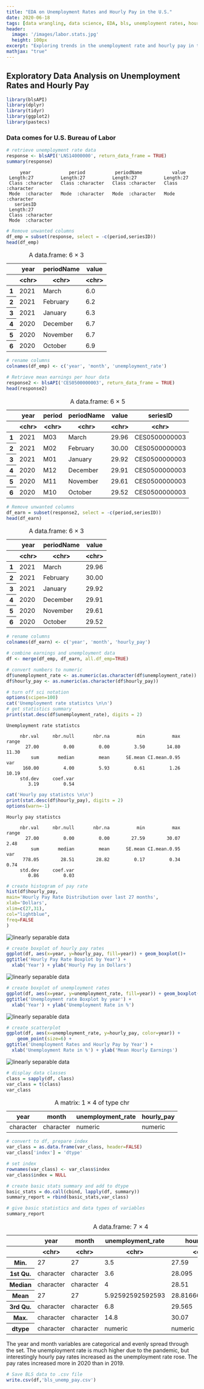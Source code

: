 ```yaml
---
title: "EDA on Unemployment Rates and Hourly Pay in the U.S."
date: 2020-06-18
tags: [data wrangling, data science, EDA, bls, unemployment rates, hourly pay]
header:
  image: '/images/labor.stats.jpg'
  height: 100px
excerpt: "Exploring trends in the unemployment rate and hourly pay in the U.S. from 2019-2021"
mathjax: "true"
---
```


## Exploratory Data Analysis on Unemployment Rates and Hourly Pay


```R
library(blsAPI)
library(dplyr)
library(tidyr)
library(ggplot2)
library(pastecs)
```

### Data comes for U.S. Bureau of Labor 


```R
# retrieve unemployment rate data
response <- blsAPI('LNS14000000', return_data_frame = TRUE)
summary(response)
```


         year              period           periodName           value          
     Length:27          Length:27          Length:27          Length:27         
     Class :character   Class :character   Class :character   Class :character  
     Mode  :character   Mode  :character   Mode  :character   Mode  :character  
       seriesID        
     Length:27         
     Class :character  
     Mode  :character  



```R
# Remove unwanted columns
df_emp = subset(response, select = -c(period,seriesID))
head(df_emp)
```


<table>
<caption>A data.frame: 6 × 3</caption>
<thead>
	<tr><th></th><th scope=col>year</th><th scope=col>periodName</th><th scope=col>value</th></tr>
	<tr><th></th><th scope=col>&lt;chr&gt;</th><th scope=col>&lt;chr&gt;</th><th scope=col>&lt;chr&gt;</th></tr>
</thead>
<tbody>
	<tr><th scope=row>1</th><td>2021</td><td>March   </td><td>6.0</td></tr>
	<tr><th scope=row>2</th><td>2021</td><td>February</td><td>6.2</td></tr>
	<tr><th scope=row>3</th><td>2021</td><td>January </td><td>6.3</td></tr>
	<tr><th scope=row>4</th><td>2020</td><td>December</td><td>6.7</td></tr>
	<tr><th scope=row>5</th><td>2020</td><td>November</td><td>6.7</td></tr>
	<tr><th scope=row>6</th><td>2020</td><td>October </td><td>6.9</td></tr>
</tbody>
</table>




```R
# rename columns
colnames(df_emp) <- c('year', 'month', 'unemployment_rate')
```


```R
# Retrieve mean earnings per hour data
response2 <- blsAPI('CES0500000003', return_data_frame = TRUE)
head(response2)
```


<table>
<caption>A data.frame: 6 × 5</caption>
<thead>
	<tr><th></th><th scope=col>year</th><th scope=col>period</th><th scope=col>periodName</th><th scope=col>value</th><th scope=col>seriesID</th></tr>
	<tr><th></th><th scope=col>&lt;chr&gt;</th><th scope=col>&lt;chr&gt;</th><th scope=col>&lt;chr&gt;</th><th scope=col>&lt;chr&gt;</th><th scope=col>&lt;chr&gt;</th></tr>
</thead>
<tbody>
	<tr><th scope=row>1</th><td>2021</td><td>M03</td><td>March   </td><td>29.96</td><td>CES0500000003</td></tr>
	<tr><th scope=row>2</th><td>2021</td><td>M02</td><td>February</td><td>30.00</td><td>CES0500000003</td></tr>
	<tr><th scope=row>3</th><td>2021</td><td>M01</td><td>January </td><td>29.92</td><td>CES0500000003</td></tr>
	<tr><th scope=row>4</th><td>2020</td><td>M12</td><td>December</td><td>29.91</td><td>CES0500000003</td></tr>
	<tr><th scope=row>5</th><td>2020</td><td>M11</td><td>November</td><td>29.61</td><td>CES0500000003</td></tr>
	<tr><th scope=row>6</th><td>2020</td><td>M10</td><td>October </td><td>29.52</td><td>CES0500000003</td></tr>
</tbody>
</table>




```R
# Remove unwanted columns
df_earn = subset(response2, select = -c(period,seriesID))
head(df_earn)
```


<table>
<caption>A data.frame: 6 × 3</caption>
<thead>
	<tr><th></th><th scope=col>year</th><th scope=col>periodName</th><th scope=col>value</th></tr>
	<tr><th></th><th scope=col>&lt;chr&gt;</th><th scope=col>&lt;chr&gt;</th><th scope=col>&lt;chr&gt;</th></tr>
</thead>
<tbody>
	<tr><th scope=row>1</th><td>2021</td><td>March   </td><td>29.96</td></tr>
	<tr><th scope=row>2</th><td>2021</td><td>February</td><td>30.00</td></tr>
	<tr><th scope=row>3</th><td>2021</td><td>January </td><td>29.92</td></tr>
	<tr><th scope=row>4</th><td>2020</td><td>December</td><td>29.91</td></tr>
	<tr><th scope=row>5</th><td>2020</td><td>November</td><td>29.61</td></tr>
	<tr><th scope=row>6</th><td>2020</td><td>October </td><td>29.52</td></tr>
</tbody>
</table>




```R
# rename columns
colnames(df_earn) <- c('year', 'month', 'hourly_pay')
```


```R
# combine earnings and unemployment data
df <- merge(df_emp, df_earn, all.df_emp=TRUE)
```


```R
# convert numbers to numeric
df$unemployment_rate <- as.numeric(as.character(df$unemployment_rate))
df$hourly_pay <- as.numeric(as.character(df$hourly_pay))
```


```R
# turn off sci notation
options(scipen=100)
cat('Unemployment rate statistcs \n\n')
# get statistics summary
print(stat.desc(df$unemployment_rate), digits = 2)
```

    Unemployment rate statistcs 
    
         nbr.val     nbr.null       nbr.na          min          max        range 
           27.00         0.00         0.00         3.50        14.80        11.30 
             sum       median         mean      SE.mean CI.mean.0.95          var 
          160.00         4.00         5.93         0.61         1.26        10.19 
         std.dev     coef.var 
            3.19         0.54 



```R
cat('Hourly pay statistcs \n\n')
print(stat.desc(df$hourly_pay), digits = 2)
options(warn=-1)
```

    Hourly pay statistcs 
    
         nbr.val     nbr.null       nbr.na          min          max        range 
           27.00         0.00         0.00        27.59        30.07         2.48 
             sum       median         mean      SE.mean CI.mean.0.95          var 
          778.05        28.51        28.82         0.17         0.34         0.74 
         std.dev     coef.var 
            0.86         0.03 



```R
# create histogram of pay rate
hist(df$hourly_pay,
main='Hourly Pay Rate Distribution over last 27 months',
xlab='Dollars',
xlim=c(27,31),
col="lightblue",
freq=FALSE
)
```


<img src="{{ site.url }}{{ site.baseurl }}/images/output_13_0.png" alt="linearly separable data">
   



```R
# create boxplot of hourly pay rates
ggplot(df, aes(x=year, y=hourly_pay, fill=year)) + geom_boxplot()+
ggtitle('Hourly Pay Rate Boxplot by Year') +
  xlab('Year') + ylab('Hourly Pay in Dollars')
```


<img src="{{ site.url }}{{ site.baseurl }}/images/output_14_0.png" alt="linearly separable data">
    



```R
# create boxplot of unemployment rates
ggplot(df, aes(x=year, y=unemployment_rate, fill=year)) + geom_boxplot()+
ggtitle('Unemployment rate Boxplot by year') +
  xlab('Year') + ylab('Unemployment Rate in %')
```


<img src="{{ site.url }}{{ site.baseurl }}/images/output_15_0.png" alt="linearly separable data">

    



```R
# create scatterplot
ggplot(df, aes(x=unemployment_rate, y=hourly_pay, color=year)) + 
    geom_point(size=6) +
ggtitle('Unemployment Rates and Hourly Pay by Year') +
  xlab('Unemployment Rate in %') + ylab('Mean Hourly Earnings')
```


<img src="{{ site.url }}{{ site.baseurl }}/images/output_16_0.png" alt="linearly separable data">




```R
# display data classes
class = sapply(df, class)
var_class = t(class)
var_class
```


<table>
<caption>A matrix: 1 × 4 of type chr</caption>
<thead>
	<tr><th scope=col>year</th><th scope=col>month</th><th scope=col>unemployment_rate</th><th scope=col>hourly_pay</th></tr>
</thead>
<tbody>
	<tr><td>character</td><td>character</td><td>numeric</td><td>numeric</td></tr>
</tbody>
</table>




```R
# convert to df, prepare index
var_class = as.data.frame(var_class, header=FALSE)
var_class['index'] = 'dtype'
```


```R
# set index
rownames(var_class) <- var_class$index
var_class$index = NULL
```


```R
# create basic stats summary and add to dtype
basic_stats = do.call(cbind, lapply(df, summary))
summary_report = rbind(basic_stats,var_class)
```


```R
# give basic statistics and data types of variables
summary_report
```


<table>
<caption>A data.frame: 7 × 4</caption>
<thead>
	<tr><th></th><th scope=col>year</th><th scope=col>month</th><th scope=col>unemployment_rate</th><th scope=col>hourly_pay</th></tr>
	<tr><th></th><th scope=col>&lt;chr&gt;</th><th scope=col>&lt;chr&gt;</th><th scope=col>&lt;chr&gt;</th><th scope=col>&lt;chr&gt;</th></tr>
</thead>
<tbody>
	<tr><th scope=row>Min.</th><td>27       </td><td>27       </td><td>3.5             </td><td>27.59           </td></tr>
	<tr><th scope=row>1st Qu.</th><td>character</td><td>character</td><td>3.6             </td><td>28.095          </td></tr>
	<tr><th scope=row>Median</th><td>character</td><td>character</td><td>4               </td><td>28.51           </td></tr>
	<tr><th scope=row>Mean</th><td>27       </td><td>27       </td><td>5.92592592592593</td><td>28.8166666666667</td></tr>
	<tr><th scope=row>3rd Qu.</th><td>character</td><td>character</td><td>6.8             </td><td>29.565          </td></tr>
	<tr><th scope=row>Max.</th><td>character</td><td>character</td><td>14.8            </td><td>30.07           </td></tr>
	<tr><th scope=row>dtype</th><td>character</td><td>character</td><td>numeric         </td><td>numeric         </td></tr>
</tbody>
</table>



The year and month variables are categorical and evenly spread through the set. The unemployment rate is much higher due to the pandemic, but interestingly hourly pay rates increased as the unemployment rate rose. The pay rates increased more in 2020 than in 2019.


```R
# Save BLS data to .csv file
write.csv(df,'bls_unemp_pay.csv')
```
